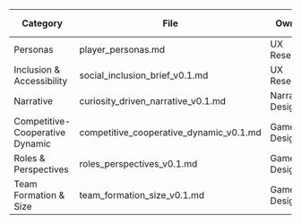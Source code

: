 | Category | File | Owner | Last Updated |
|----------|------|-------|--------------|
| Personas | player_personas.md | UX Research | 2025-07-01 |
| Inclusion & Accessibility | social_inclusion_brief_v0.1.md | UX Research | 2025-07-01 |
| Narrative| curiosity_driven_narrative_v0.1.md | Narrative Design | 2025-07-01 |
| Competitive-Cooperative Dynamic | competitive_cooperative_dynamic_v0.1.md | Game Design | 2025-07-01 |
| Roles & Perspectives | roles_perspectives_v0.1.md | Game Design | 2025-07-01 |
| Team Formation & Size | team_formation_size_v0.1.md | Game Design | YYYY-MM-DD |


